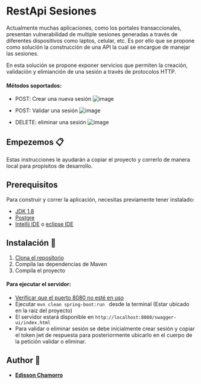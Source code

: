 # RestApi Sesiones

Actualmente muchas aplicaciones, como los portales transaccionales, presentan vulnerabilidad de multiple sesiones generadas a través de diferentes
dispositivos como laptos, celular, etc. Es por ello que se propone como solución la construcción de una API la cual se encargue de manejar las 
sesiones.

En esta solución se propone exponer servicios que permiten la creación, validación y elimianción de una sesión a través de protocolos HTTP.

#### Métodos soportados:

* POST: Crear una nueva sesión
![image](https://user-images.githubusercontent.com/71468355/224379055-d0cb1248-9b59-4521-a71d-76450a6a9b9a.png)


* POST: Validar una sesión
![image](https://user-images.githubusercontent.com/71468355/224379170-543247bc-e0a3-4ee4-b637-a48044e9e3d8.png)


* DELETE: eliminar una sesión
![image](https://user-images.githubusercontent.com/71468355/224379104-90dbc16b-0ec8-47e2-9a4e-ce8738283d77.png)


## Empezemos :clipboard:

Estas instrucciones le ayudarán a copiar el proyecto y correrlo de manera local para propisitos de desarrollo.

## Prerequisitos

Para construir y correr la aplicación, necesitas previamente tener instalado:

- [JDK 1.8](http://www.oracle.com/technetwork/java/javase/downloads/jdk8-downloads-2133151.html)
- [Postgre](https://www.solvetic.com/tutoriales/article/7676-como-instalar-postgresql-en-windows-10/)
- [Intellij IDE](https://support.academicsoftware.eu/hc/es/articles/360006978997-C%C3%B3mo-instalar-IntelliJ-IDEA-Community-Edition) o [eclipse IDE](https://tutobasico.com/instalar-eclipse-windows/)


## Instalación :wrench:

1. [Clona el repositorio](https://docs.github.com/es/repositories/creating-and-managing-repositories/cloning-a-repository)
2. Compila las dependencias de Maven
3. Compila el proyecto

#### Para ejecutar el servidor:
* [Verificar que el puerto 8080 no esté en uso](https://www.ionos.es/digitalguide/servidores/seguridad/puertos-abiertos/#:~:text=Si%20quieres%20comprobar%20los%20puertos,no%20se%20est%C3%A1n%20conectando%20actualmente.)
* Ejecutar `mvn clean spring-boot:run ` desde la terminal (Estar ubicado en la raiz del proyecto)
* El servidor estará disponible en `http://localhost:8080/swagger-ui/index.html`
* Para validar o eliminar sesión se debe inicialmente crear sesión y copiar el token jwt de respuesta
para posteriormente ubicarlo en el cuerpo de la petición validar o eliminar.

## Author :pencil:

* **[Edisson Chamorro](https://github.com/edissonchamorroc)**
